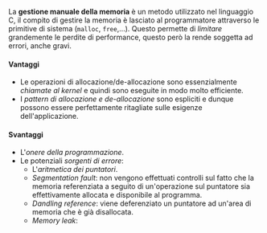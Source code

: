 La **gestione manuale della memoria** è un metodo utilizzato nel linguaggio C, il compito di gestire la memoria è lasciato al programmatore attraverso le primitive di sistema (`malloc`, `free`,...).
Questo permette di *limitare* grandemente le perdite di performance, questo però la rende soggetta ad errori, anche gravi.

#### Vantaggi
- Le operazioni di allocazione/de-allocazione sono essenzialmente _chiamate al kernel_ e quindi sono eseguite in modo molto efficiente.
- I _pattern di allocazione e de-allocazione_ sono espliciti e dunque possono essere perfettamente ritagliate sulle esigenze dell'applicazione.

#### Svantaggi
- L'_onere della programmazione_.
- Le potenziali _sorgenti di errore_:
	- L'_aritmetica dei puntatori_.
	- *Segmentation fault*: non vengono effettuati controlli sul fatto che la memoria referenziata a seguito di un'operazione sul puntatore sia effettivamente allocata e disponibile al programma.
	- *Dandling reference*: viene deferenziato un puntatore ad un'area di memoria che è già disallocata.
	- *Memory leak*: 
